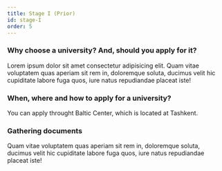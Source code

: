 ```yaml
---
title: Stage I (Prior)
id: stage-I
order: 5
---
```


### Why choose a university? And, should you apply for it?

Lorem ipsum dolor sit amet consectetur adipisicing elit. Quam vitae voluptatem quas aperiam sit rem in, doloremque soluta, ducimus velit hic cupiditate labore fuga quos, iure natus repudiandae placeat iste!


### When, where and how to apply for a university?

You can apply throught Baltic Center, which is located at Tashkent.

### Gathering documents

Quam vitae voluptatem quas aperiam sit rem in, doloremque soluta, ducimus velit hic cupiditate labore fuga quos, iure natus repudiandae placeat iste!
